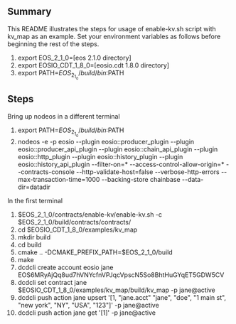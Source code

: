 ## Summary
This README illustrates the steps for usage of enable-kv.sh script with kv_map as an example. Set your environment variables as follows before beginning the rest of the steps.
1. export EOS_2_1_0=[eos 2.1.0 directory]
1. export EOSIO_CDT_1_8_0=[eosio.cdt 1.8.0 directory]
1. export PATH=$EOS_2_1_0/build/bin:$PATH

## Steps
Bring up nodeos in a different terminal
1. export PATH=$EOS_2_1_0/build/bin:$PATH
1. nodeos -e -p eosio --plugin eosio::producer_plugin --plugin eosio::producer_api_plugin --plugin eosio::chain_api_plugin --plugin eosio::http_plugin --plugin eosio::history_plugin --plugin eosio::history_api_plugin --filter-on=* --access-control-allow-origin=* --contracts-console --http-validate-host=false --verbose-http-errors --max-transaction-time=1000 --backing-store chainbase --data-dir=datadir

In the first terminal
1. $EOS_2_1_0/contracts/enable-kv/enable-kv.sh -c $EOS_2_1_0/build/contracts/contracts/
1. cd $EOSIO_CDT_1_8_0/examples/kv_map
1. mkdir build
1. cd build
1. cmake .. -DCMAKE_PREFIX_PATH=$EOS_2_1_0/build
1. make
1. dcdcli create account eosio jane EOS6MRyAjQq8ud7hVNYcfnVPJqcVpscN5So8BhtHuGYqET5GDW5CV
1. dcdcli set contract jane $EOSIO_CDT_1_8_0/examples/kv_map/build/kv_map -p jane@active
1. dcdcli push action jane upsert '[1, "jane.acct" "jane", "doe", "1 main st", "new york", "NY", "USA", "123"]' -p jane@active
1. dcdcli push action jane get '[1]' -p jane@active